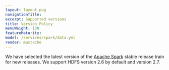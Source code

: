 ```yaml
---
layout: layout.pug
navigationTitle: 
excerpt: Supported versions
title: Version Policy
menuWeight: 130
featureMaturity:
model: /services/spark/data.yml
render: mustache
---
```


We have selected the latest version of the [Apache Spark](http://spark.apache.org) stable release train for new releases. We support HDFS version 2.6 by default and version 2.7.
